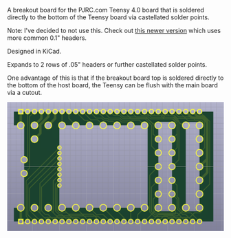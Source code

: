 A breakout board for the PJRC.com Teensy 4.0 board that is soldered directly to the bottom of the Teensy board via castellated solder points.

Note:  I've decided to not use this.  Check out [this newer version](https://github.com/blackketter/teensy4_header_breakout) which uses more common 0.1" headers.

Designed in KiCad.

Expands to 2 rows of .05" headers or further castellated solder points.

One advantage of this is that if the breakout board top is soldered directly
to the bottom of the host board, the Teensy can be flush with the main board via a cutout.

![breakout render](teensy4_breakout_render.png)

